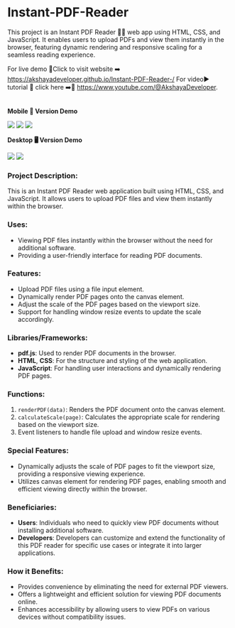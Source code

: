# Instant-PDF-Reader
This project is an Instant PDF Reader 📖🤓 web app using HTML, CSS, and JavaScript. It enables users to upload PDFs and view them instantly in the browser, featuring dynamic rendering and responsive scaling for a seamless reading experience.

For live demo 🎂Click to visit website ➡️ 
https://akshayadeveloper.github.io/Instant-PDF-Reader-/
For video▶️ tutorial 🎦 click here ➡️🥞 https://www.youtube.com/@AkshayaDeveloper.
<br><br>
<b><p> Mobile 📱 Version Demo</p></b>
<img src="https://github.com/Akshayadeveloper/Instant-PDF-Reader-/blob/main/IMG_20240317_160641.jpg">
<img src="https://github.com/Akshayadeveloper/Instant-PDF-Reader-/blob/main/IMG_20240317_160702.jpg">
<img src="https://github.com/Akshayadeveloper/Instant-PDF-Reader-/blob/main/IMG_20240317_162640.jpg">


<b><p>Desktop 🖥️ Version Demo</p></b>
<img src="https://github.com/Akshayadeveloper/Instant-PDF-Reader-/blob/main/IMG_20240317_160651.jpg">
<img src="https://github.com/Akshayadeveloper/Instant-PDF-Reader-/blob/main/IMG_20240317_160712.jpg">

### Project Description:
This is an Instant PDF Reader web application built using HTML, CSS, and JavaScript. It allows users to upload PDF files and view them instantly within the browser.

### Uses:
- Viewing PDF files instantly within the browser without the need for additional software.
- Providing a user-friendly interface for reading PDF documents.

### Features:
- Upload PDF files using a file input element.
- Dynamically render PDF pages onto the canvas element.
- Adjust the scale of the PDF pages based on the viewport size.
- Support for handling window resize events to update the scale accordingly.

### Libraries/Frameworks:
- **pdf.js**: Used to render PDF documents in the browser.
- **HTML**, **CSS**: For the structure and styling of the web application.
- **JavaScript**: For handling user interactions and dynamically rendering PDF pages.

### Functions:
1. `renderPDF(data)`: Renders the PDF document onto the canvas element.
2. `calculateScale(page)`: Calculates the appropriate scale for rendering based on the viewport size.
3. Event listeners to handle file upload and window resize events.

### Special Features:
- Dynamically adjusts the scale of PDF pages to fit the viewport size, providing a responsive viewing experience.
- Utilizes canvas element for rendering PDF pages, enabling smooth and efficient viewing directly within the browser.

### Beneficiaries:
- **Users**: Individuals who need to quickly view PDF documents without installing additional software.
- **Developers**: Developers can customize and extend the functionality of this PDF reader for specific use cases or integrate it into larger applications.

### How it Benefits:
- Provides convenience by eliminating the need for external PDF viewers.
- Offers a lightweight and efficient solution for viewing PDF documents online.
- Enhances accessibility by allowing users to view PDFs on various devices without compatibility issues.




